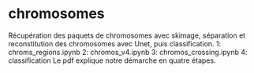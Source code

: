 # chromosomes
Récupération des paquets de chromosomes avec skimage, séparation et reconstitution des chromosomes avec Unet, puis classification.
    1: chroms_regions.ipynb
    2: chromos_v4.ipynb
    3: chromos_crossing.ipynb
    4: classification
Le pdf explique notre démarche en quatre étapes.
